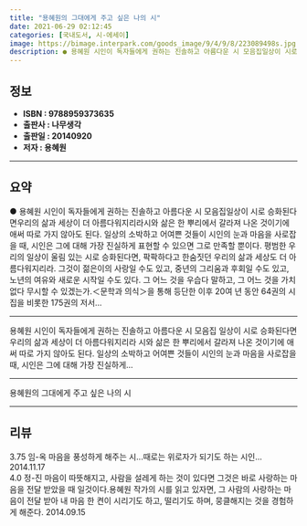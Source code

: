 ```yaml
---
title: "용혜원의 그대에게 주고 싶은 나의 시"
date: 2021-06-29 02:12:45
categories: [국내도서, 시-에세이]
image: https://bimage.interpark.com/goods_image/9/4/9/8/223089498s.jpg
description: ● 용혜원 시인이 독자들에게 권하는 진솔하고 아름다운 시 모음집일상이 시로 승화된다면우리의 삶과 세상이 더 아름다워지리라시와 삶은 한 뿌리에서 갈라져 나온 것이기에 애써 따로 가지 않아도 된다. 일상의 소박하고 어여쁜 것들이 시인의 눈과 마음을 사로잡을 때, 시인은 그에 대해 가장
---
```


## **정보**

- **ISBN : 9788959373635**
- **출판사 : 나무생각**
- **출판일 : 20140920**
- **저자 : 용혜원**

------



## **요약**

●  용혜원 시인이 독자들에게 권하는  진솔하고 아름다운 시 모음집일상이 시로 승화된다면우리의 삶과 세상이 더 아름다워지리라시와 삶은 한 뿌리에서 갈라져 나온 것이기에 애써 따로 가지 않아도 된다. 일상의 소박하고 어여쁜 것들이 시인의 눈과 마음을 사로잡을 때, 시인은 그에 대해 가장 진실하게 표현할 수 있으면 그로 만족할 뿐이다. 평범한 우리의 일상이 울림 있는 시로 승화된다면, 팍팍하다고 한숨짓던 우리의 삶과 세상도 더 아름다워지리라. 그것이 젊은이의 사랑일 수도 있고, 중년의 그리움과 후회일 수도 있고, 노년의 여유와 새로운 시작일 수도 있다. 그 어느 것을 우습다 말하고, 그 어느 것을 가치 없다 무시할 수 있겠는가.＜문학과 의식＞을 통해 등단한 이후 20여 년 동안 64권의 시집을 비롯한 175권의 저서...

------

용혜원 시인이 독자들에게 권하는 진솔하고 아름다운 시 모음집 일상이 시로 승화된다면 우리의 삶과 세상이 더 아름다워지리라  시와 삶은 한 뿌리에서 갈라져 나온 것이기에 애써 따로 가지 않아도 된다. 일상의 소박하고 어여쁜 것들이 시인의 눈과 마음을 사로잡을 때, 시인은 그에 대해 가장 진실하게... 

------


용혜원의 그대에게 주고 싶은 나의 시 

------


## **리뷰** 

3.75 임-옥 마음을 풍성하게 해주는 시...때로는 위로자가 되기도 하는 시인... 2014.11.17 <br/>4.0 정-진 마음이 따뜻해지고, 사람을 설레게 하는 것이 있다면 그것은 바로 사랑하는 마음을 전달 받았을 때 일것이다.용혜원 작가의 시를 읽고 있자면, 그 사람의 사랑하는 마음이 전달 받아 내 마음 한 켠이 시리기도 하고, 떨리기도 하며, 뭉클해지는 것을 경험하게 해준다. 2014.09.15 <br/>